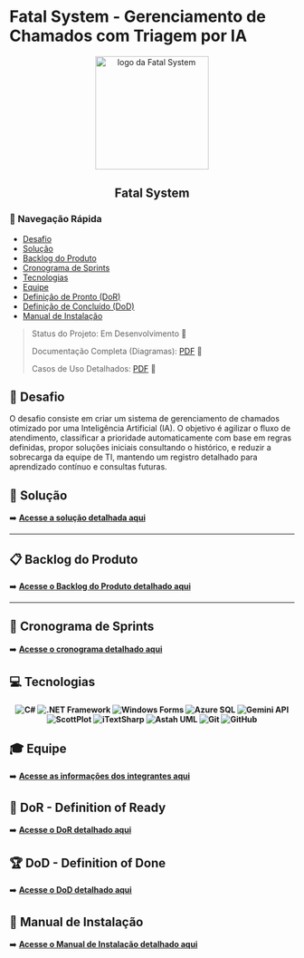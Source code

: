 
# Fatal System - Gerenciamento de Chamados com Triagem por IA

<p align="center">
     <img src="docs/img/Fatal_System_Logo_FINAL.png" alt="logo da Fatal System" width="200">
     <h2 align="center"> Fatal System</h2>
</p>

### 🧭 Navegação Rápida

* [Desafio](#desafio)
* [Solução](#solucao)
* [Backlog do Produto](#backlog)
* [Cronograma de Sprints](#sprints)
* [Tecnologias](#tecnologias)
* [Equipe](#equipe)
* [Definição de Pronto (DoR)](#dor)
* [Definição de Concluído (DoD)](#dod)
* [Manual de Instalação](#manual)

> Status do Projeto: Em Desenvolvimento 🚧
>
> Documentação Completa (Diagramas): [PDF](docs/Links/Diagramas.pdf) 📄 
>
> Casos de Uso Detalhados: [PDF](docs/Links/UseCaseD.pdf) 📄
>

## 🏅 Desafio <a id="desafio"></a>

O desafio consiste em criar um sistema de gerenciamento de chamados otimizado por uma Inteligência Artificial (IA). O objetivo é agilizar o fluxo de atendimento, classificar a prioridade automaticamente com base em regras definidas, propor soluções iniciais consultando o histórico, e reduzir a sobrecarga da equipe de TI, mantendo um registro detalhado para aprendizado contínuo e consultas futuras.

## 🏅 Solução <a id="solucao"></a>

➡️ **[Acesse a solução detalhada aqui](docs/solprop.md)**

---

## 📋 Backlog do Produto <a id="backlog"></a>

➡️ **[Acesse o Backlog do Produto detalhado aqui](docs/backlog.md)**

---

## 📅 Cronograma de Sprints <a id="sprints"></a>

➡️ **[Acesse o cronograma detalhado aqui](docs/Cronograma_Sprints.md)**

## 💻 Tecnologias <a id="tecnologias"></a>

<h4 align="center">
  <img src="https://img.shields.io/badge/C%23-blueviolet?style=for-the-badge&logo=csharp&logoColor=white" alt="C#">
  <img src="https://img.shields.io/badge/.NET%20Framework-blue?style=for-the-badge&logo=dotnet&logoColor=white" alt=".NET Framework">
  <img src="https://img.shields.io/badge/Windows%20Forms-lightblue?style=for-the-badge&logo=windows&logoColor=black" alt="Windows Forms">
  <img src="https://img.shields.io/badge/Azure%20SQL-blue?style=for-the-badge&logo=microsoftsqlserver&logoColor=white" alt="Azure SQL">
  <img src="https://img.shields.io/badge/Gemini%20API-orange?style=for-the-badge&logo=google&logoColor=white" alt="Gemini API">
  <img src="https://img.shields.io/badge/ScottPlot-purple?style=for-the-badge" alt="ScottPlot">
  <img src="https://img.shields.io/badge/iTextSharp-red?style=for-the-badge" alt="iTextSharp">
  <img src="https://img.shields.io/badge/Astah%20UML-grey?style=for-the-badge" alt="Astah UML">
  <img src="https://img.shields.io/badge/Git-black?style=for-the-badge&logo=git&logoColor=white" alt="Git">
  <img src="https://img.shields.io/badge/GitHub-100000?style=for-the-badge&logo=github&logoColor=white" alt="GitHub">
</h4>


## 🎓 Equipe <a id="equipe"></a>

➡️ **[Acesse as informações dos integrantes aqui](integrantes.md)**


## 🏃‍ DoR - Definition of Ready <a id="dor"></a>

➡️ **[Acesse o DoR detalhado aqui](docs/DoR.md)**


## 🏆 DoD - Definition of Done <a id="dod"></a>

➡️ **[Acesse o DoD detalhado aqui](docs/DoD.md)**


## 📖 Manual de Instalação <a id="manual"></a>

➡️ **[Acesse o Manual de Instalação detalhado aqui](docs/Manual_Instalação.md)**








